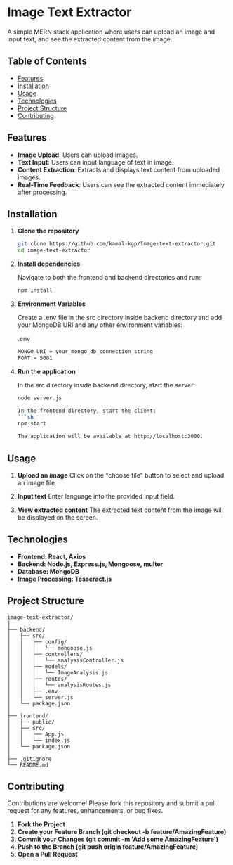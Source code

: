 # Image Text Extractor

A simple MERN stack application where users can upload an image and input text, and see the extracted content from the image.

## Table of Contents

- [Features](#features)
- [Installation](#installation)
- [Usage](#usage)
- [Technologies](#technologies)
- [Project Structure](#project-structure)
- [Contributing](#contributing)

## Features

- **Image Upload**: Users can upload images.
- **Text Input**: Users can input language of text in image.
- **Content Extraction**: Extracts and displays text content from uploaded images.
- **Real-Time Feedback**: Users can see the extracted content immediately after processing.

## Installation

1. **Clone the repository**

   ```sh
   git clone https://github.com/kamal-kgp/Image-text-extractor.git
   cd image-text-extractor

2. **Install dependencies**

    Navigate to both the frontend and backend directories and run:
    ```sh
    npm install
    

3. **Environment Variables**

    Create a .env file in the src directory inside backend directory and add your MongoDB URI and any other environment variables:

    .env
    ```sh
    MONGO_URI = your_mongo_db_connection_string
    PORT = 5001

4. **Run the application**

    In the src directory inside backend directory, start the server:
    ```sh
    node server.js

    In the frontend directory, start the client:
    ```sh
    npm start

    The application will be available at http://localhost:3000.


## Usage

1. **Upload an image**
     Click on the "choose file" button to select and upload an image file

3. **Input text**
    Enter language into the provided input field.

4. **View extracted content**
    The extracted text content from the image will be displayed on the screen.


## Technologies
- **Frontend: React, Axios**
- **Backend: Node.js, Express.js, Mongoose, multer**
- **Database: MongoDB**
- **Image Processing: Tesseract.js**


## Project Structure
    
    image-text-extractor/
    │
    ├── backend/
    │   ├── src/
    │   │   ├── config/
    │   │   │   └── mongoose.js
    │   │   ├── controllers/
    │   │   │   └── analysisController.js
    │   │   ├── models/
    │   │   │   └── ImageAnalysis.js
    │   │   ├── routes/
    │   │   │   └── analysisRoutes.js
    │   │   ├── .env
    │   │   └── server.js
    │   └── package.json
    │
    ├── frontend/
    │   ├── public/
    │   ├── src/
    │   │   ├── App.js
    │   │   └── index.js
    │   └── package.json
    │
    ├── .gitignore
    └── README.md
 

## Contributing
Contributions are welcome! Please fork this repository and submit a pull request for any features, enhancements, or bug fixes.

1. **Fork the Project**
2. **Create your Feature Branch (git checkout -b feature/AmazingFeature)**
3. **Commit your Changes (git commit -m 'Add some AmazingFeature')**
4. **Push to the Branch (git push origin feature/AmazingFeature)**
5. **Open a Pull Request**
